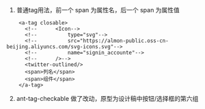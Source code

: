 1. 普通tag用法，前一个 span 为属性名，后一个 span 为属性值
```vue
    <a-tag closable>
      <!--      <Icon-->
      <!--          type="svg"-->
      <!--          src="https://almon-public.oss-cn-beijing.aliyuncs.com/svg-icons.svg"-->
      <!--          name="signin_accounte"-->
      <!--      />-->
      <twitter-outlined/>
      <span>列名</span>
      <span>组件</span>
    </a-tag>
```
2. ant-tag-checkable 做了改动，原型为设计稿中按钮/选择框的第六组